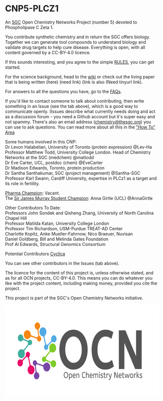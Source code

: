 # CNP5-PLCZ1
An [SGC]((https://www.thesgc.org/)) Open Chemistry Networks Project (number 5) devoted to Phospholipase C Zeta 1.

You contribute synthetic chemistry and in return the SGC offers biology. Together we can generate tool compounds to understand biology and validate drug targets to help cure disease. Everything is open, with all content governed by a CC-BY-4.0 licence.

If this sounds interesting, and you agree to the simple [RULES](https://www.thesgc.org/sgc-open-chemistry-networks/terms-of-use), you can get started.

For the science background, head to the [wiki](https://github.com/StructuralGenomicsConsortium/CNP5-PLCZ1/wiki) or check out the living paper that is being written (here) (need link) (link is also (Need tinyurl link).

For answers to all the questions you have, go to the [FAQs](https://www.thesgc.org/sgc-open-chemistry-networks/faq).

If you'd like to contact someone to talk about contributing, then write something in an Issue (see the tab above), which is a good way to communicate openly. (Issues describe what currently needs doing and act as a discussion forum - you need a Github account but it's super easy and not spammy. There's also an email address (chemistry@thesgc.org) you can use to ask questions. You can read more about all this in the ["How To" Area](https://github.com/StructuralGenomicsConsortium/Chemistry_TechOps_HowTo/wiki)

Some humans involved in this CNP:  
Dr Levon Halabelian, University of Toronto (protein expression)  @Lev-Ha  
Professor Matthew Todd, University College London. Head of Chemistry Networks at the SGC (medchem) @mattodd  
Dr Eve Carter, UCL, postdoc (chem) @EveCarter  
Dr Madison Edwards, Toronto, protein production  
Dr Santha Santhakumar, SGC (project management) @Santha-SGC   
Professor Karl Swann, Cardiff University, expertise in PLCz1 as a target and its role in fertility.
 

[Pharma Champion](https://github.com/StructuralGenomicsConsortium/Chemistry_TechOps_HowTo/wiki/Pharma-Industry-Champions): Vacant.    
The [Sir James Murray Student Champion](https://www.thesgc.org/sgc-open-chemistry-networks/champions-program): Anna Girtle (UCL) @AnnaGirtle  

Other Contributors To Date:  
Professors John Sondek and Qisheng Zhang, University of North Carolina Chapel Hill  
Professor Matilda Katan, University College London  
Professor Tim Richardson, USM-Purdue TREAT-AD Center  
Charlotte Kopitz, Anke Mueller-Fahrnow, Nico Braeuer, Nuvisan  
Daniel Goldberg, Bill and Melinda Gates Foundation  
Prof Al Edwards, Structural Genomics Consortium  


Potential Contributors
[Cyclica](https://cyclicarx.com/press-releases/cyclica-receives-grant-to-advance-non-hormonal-contraceptives/)  

You can see other contributors in the Issues (tab above).

The licence for the content of this project is, unless otherwise stated, and as for all OCN projects, CC-BY-4.0. This means you can do whatever you like with the project content, including making money, provided you cite the project.

This project is part of the SGC's Open Chemistry Networks initiative.

<a href="url"><img src="https://github.com/StructuralGenomicsConsortium/Chemistry_TechOps_HowTo/blob/main/Open%20Chemistry%20Networks%20Logos/OCN_Logo_Final_smban.png?raw=true" align="centre" height="300" ></a>
